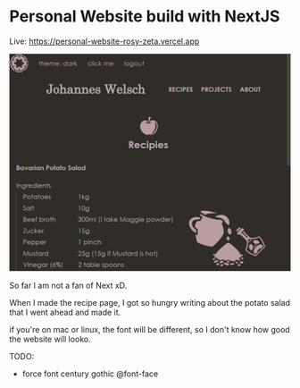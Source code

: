 # Personal Website build with NextJS
Live: https://personal-website-rosy-zeta.vercel.app

![snapshot of my personal website](https://github.com/welschmoor/personal-website-next-js/blob/main/preview_pictures/1.jpg)

So far I am not a fan of Next xD.

When I made the recipe page, I got so hungry writing about the potato salad that I went ahead and made it.

if you're on mac or linux, the font will be different, so I don't know how good the website will looko.

TODO:
- force font century gothic @font-face